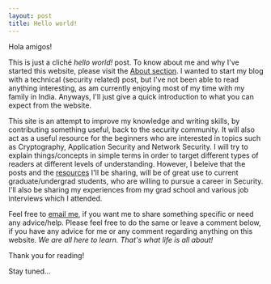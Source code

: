 ```yaml
---
layout: post
title: Hello world!
---
```


Hola amigos!

This is just a cliché *hello world!* post. To know about me and why I've started this website, please visit the [About section](http://www.rahilarora.com/about/). I wanted to start my blog with a technical (security related) post, but I've not been able to read anything interesting, as am currently enjoying most of my time with my family in India. Anyways, I'll just give a quick introduction to what you can expect from the website.

This site is an attempt to improve my knowledge and writing skills, by contributing something useful, back to the security community. It will also act as a useful resource for the beginners who are interested in topics such as Cryptography, Application Security and Network Security. I will try to explain things/concepts in simple terms in order to target different types of readers at different levels of understanding. However, I beleive that the posts and the [resources](http://www.rahilarora.com/useful_resources/) I'll be sharing, will be of great use to current graduate/undergrad students, who are willing to pursue a career in Security. I'll also be sharing my experiences from my grad school and various job interviews which I attended.

Feel free to [email me](mailto:contact@rahilarora.com), if you want me to share something specific or need any advice/help. Please feel free to do the same or leave a comment below, if you have any advice for me or any comment regarding anything on this website. *We are all here to learn. That's what life is all about!*

Thank you for reading!

Stay tuned...
